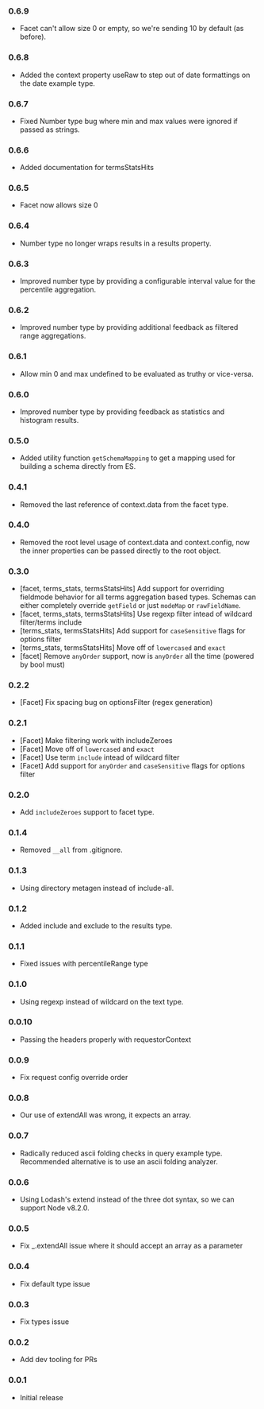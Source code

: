 ﻿### 0.6.9
* Facet can't allow size 0 or empty, so we're sending 10 by default (as before).
### 0.6.8
* Added the context property useRaw to step out of date formattings on the date example type.
### 0.6.7
* Fixed Number type bug where min and max values were ignored if passed as strings.
### 0.6.6
* Added documentation for termsStatsHits
### 0.6.5
* Facet now allows size 0
### 0.6.4
* Number type no longer wraps results in a results property.
### 0.6.3
* Improved number type by providing a configurable interval value for the percentile aggregation.
### 0.6.2
* Improved number type by providing additional feedback as filtered range aggregations.
### 0.6.1
* Allow min 0 and max undefined to be evaluated as truthy or vice-versa.
### 0.6.0
* Improved number type by providing feedback as statistics and histogram results.
### 0.5.0
* Added utility function `getSchemaMapping` to get a mapping used for building a schema directly from ES.
### 0.4.1
* Removed the last reference of context.data from the facet type.
### 0.4.0
* Removed the root level usage of context.data and context.config, now
  the inner properties can be passed directly to the root object.
### 0.3.0
* [facet, terms_stats, termsStatsHits] Add support for overriding fieldmode behavior for all terms aggregation based types. Schemas can either completely override `getField` or just `modeMap` or `rawFieldName`.
* [facet, terms_stats, termsStatsHits] Use regexp filter intead of wildcard filter/terms include
* [terms_stats, termsStatsHits] Add support for `caseSensitive` flags for options filter
* [terms_stats, termsStatsHits] Move off of `lowercased` and `exact`
* [facet] Remove `anyOrder` support, now is `anyOrder` all the time (powered by bool must)
### 0.2.2
* [Facet] Fix spacing bug on optionsFilter (regex generation)
### 0.2.1
* [Facet] Make filtering work with includeZeroes
* [Facet] Move off of `lowercased` and `exact`
* [Facet] Use term `include` intead of wildcard filter
* [Facet] Add support for `anyOrder` and `caseSensitive` flags for options filter
### 0.2.0
* Add `includeZeroes` support to facet type.
### 0.1.4
* Removed `__all` from .gitignore.
### 0.1.3
* Using directory metagen instead of include-all.
### 0.1.2
* Added include and exclude to the results type.
### 0.1.1
* Fixed issues with percentileRange type
### 0.1.0
* Using regexp instead of wildcard on the text type.
### 0.0.10
* Passing the headers properly with requestorContext
### 0.0.9
* Fix request config override order
### 0.0.8
* Our use of extendAll was wrong, it expects an array.
### 0.0.7
* Radically reduced ascii folding checks in query example type. Recommended alternative is to use an ascii folding analyzer.
### 0.0.6
* Using Lodash's extend instead of the three dot syntax, so we can
  support Node v8.2.0.
### 0.0.5
* Fix _.extendAll issue where it should accept an array as a parameter
### 0.0.4
* Fix default type issue
### 0.0.3
* Fix types issue
### 0.0.2
* Add dev tooling for PRs
### 0.0.1
* Initial release
